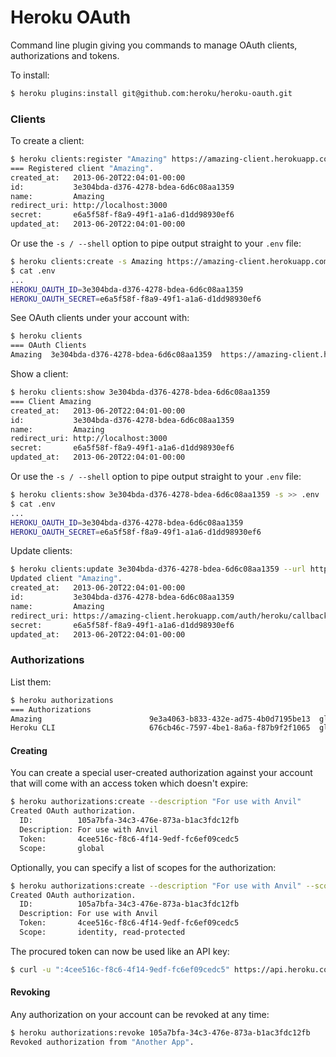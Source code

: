 # Heroku OAuth

Command line plugin giving you commands to manage OAuth clients, authorizations and tokens.

To install:

``` bash
$ heroku plugins:install git@github.com:heroku/heroku-oauth.git
```

### Clients

To create a client:

``` bash
$ heroku clients:register "Amazing" https://amazing-client.herokuapp.com/auth/heroku/callback
=== Registered client "Amazing".
created_at:   2013-06-20T22:04:01-00:00
id:           3e304bda-d376-4278-bdea-6d6c08aa1359
name:         Amazing
redirect_uri: http://localhost:3000
secret:       e6a5f58f-f8a9-49f1-a1a6-d1dd98930ef6
updated_at:   2013-06-20T22:04:01-00:00
```

Or use the `-s / --shell` option to pipe output straight to your `.env` file:

``` bash
$ heroku clients:create -s Amazing https://amazing-client.herokuapp.com/auth/heroku/callback >> .env
$ cat .env
...
HEROKU_OAUTH_ID=3e304bda-d376-4278-bdea-6d6c08aa1359
HEROKU_OAUTH_SECRET=e6a5f58f-f8a9-49f1-a1a6-d1dd98930ef6
```

See OAuth clients under your account with:

``` bash
$ heroku clients
=== OAuth Clients
Amazing  3e304bda-d376-4278-bdea-6d6c08aa1359  https://amazing-client.herokuapp.com/auth/heroku/callback
```

Show a client:

``` bash
$ heroku clients:show 3e304bda-d376-4278-bdea-6d6c08aa1359
=== Client Amazing
created_at:   2013-06-20T22:04:01-00:00
id:           3e304bda-d376-4278-bdea-6d6c08aa1359
name:         Amazing
redirect_uri: http://localhost:3000
secret:       e6a5f58f-f8a9-49f1-a1a6-d1dd98930ef6
updated_at:   2013-06-20T22:04:01-00:00
```

Or use the `-s / --shell` option to pipe output straight to your `.env` file:

``` bash
$ heroku clients:show 3e304bda-d376-4278-bdea-6d6c08aa1359 -s >> .env
$ cat .env
...
HEROKU_OAUTH_ID=3e304bda-d376-4278-bdea-6d6c08aa1359
HEROKU_OAUTH_SECRET=e6a5f58f-f8a9-49f1-a1a6-d1dd98930ef6
```

Update clients:

``` bash
$ heroku clients:update 3e304bda-d376-4278-bdea-6d6c08aa1359 --url https://amazing-client.herokuapp.com/auth/heroku/callback
Updated client "Amazing".
created_at:   2013-06-20T22:04:01-00:00
id:           3e304bda-d376-4278-bdea-6d6c08aa1359
name:         Amazing
redirect_uri: https://amazing-client.herokuapp.com/auth/heroku/callback
secret:       e6a5f58f-f8a9-49f1-a1a6-d1dd98930ef6
updated_at:   2013-06-20T22:04:01-00:00
```

### Authorizations

List them:

``` bash
$ heroku authorizations
=== Authorizations
Amazing                        9e3a4063-b833-432e-ad75-4b0d7195be13  global
Heroku CLI                     676cb46c-7597-4be1-8a6a-f87b9f2f1065  global
```

#### Creating

You can create a special user-created authorization against your account that will come with an access token which doesn't expire:

``` bash
$ heroku authorizations:create --description "For use with Anvil"
Created OAuth authorization.
  ID:          105a7bfa-34c3-476e-873a-b1ac3fdc12fb
  Description: For use with Anvil
  Token:       4cee516c-f8c6-4f14-9edf-fc6ef09cedc5
  Scope:       global
```

Optionally, you can specify a list of scopes for the authorization:

``` bash
$ heroku authorizations:create --description "For use with Anvil" --scope identity,read-protected
Created OAuth authorization.
  ID:          105a7bfa-34c3-476e-873a-b1ac3fdc12fb
  Description: For use with Anvil
  Token:       4cee516c-f8c6-4f14-9edf-fc6ef09cedc5
  Scope:       identity, read-protected
```

The procured token can now be used like an API key:

``` bash
$ curl -u ":4cee516c-f8c6-4f14-9edf-fc6ef09cedc5" https://api.heroku.com/apps
```


#### Revoking

Any authorization on your account can be revoked at any time:

``` bash
$ heroku authorizations:revoke 105a7bfa-34c3-476e-873a-b1ac3fdc12fb
Revoked authorization from "Another App".
```
